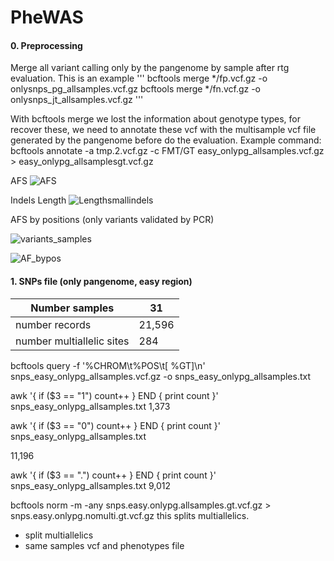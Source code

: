 # PheWAS

#### 0. Preprocessing

Merge all variant calling only by the pangenome by sample after rtg evaluation.
This is an example
'''
bcftools merge */fp.vcf.gz -o onlysnps_pg_allsamples.vcf.gz
bcftools merge */fn.vcf.gz -o onlysnps_jt_allsamples.vcf.gz
'''

With bcftools merge we lost the information about genotype types, for recover these, we need to annotate these vcf with the multisample vcf file generated by the pangenome before do the evaluation.
Example command:
bcftools annotate -a tmp.2.vcf.gz -c FMT/GT easy_onlypg_allsamples.vcf.gz > easy_onlypg_allsamplesgt.vcf.gz

AFS
![AFS](https://user-images.githubusercontent.com/52487106/220784889-a3b45a44-e25f-40cf-a39b-f80f9fe17f68.png)


Indels Length
![Lengthsmallindels](https://user-images.githubusercontent.com/52487106/220784909-d3634f3e-b8e6-4259-b022-77192efb4406.png)


AFS by positions (only variants validated by PCR)

![variants_samples](https://user-images.githubusercontent.com/52487106/219425775-b7de6905-eec4-4cc3-8ec6-06c75a6428ba.png)

![AF_bypos](https://user-images.githubusercontent.com/52487106/219425799-b3020c83-dc37-44ce-97c5-f3878e2c1894.png)

#### 1. SNPs file (only pangenome, easy region)


Number samples           | 31 |   
--------------| ----
number records |   21,596 | 
number multiallelic sites| 284| 

bcftools query -f '%CHROM\t%POS\t[ %GT]\n' snps_easy_onlypg_allsamples.vcf.gz -o snps_easy_onlypg_allsamples.txt

awk '{ if ($3 == "1") count++ } END { print count }' snps_easy_onlypg_allsamples.txt
1,373

awk '{ if ($3 == "0") count++ } END { print count }' snps_easy_onlypg_allsamples.txt

11,196

awk '{ if ($3 == ".") count++ } END { print count }' snps_easy_onlypg_allsamples.txt
9,012

bcftools norm -m -any snps.easy.onlypg.allsamples.gt.vcf.gz > snps.easy.onlypg.nomulti.gt.vcf.gz
this splits multiallelics.



- split multiallelics
- same samples vcf and phenotypes file


